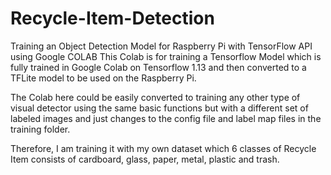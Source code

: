 # Recycle-Item-Detection

Training an Object Detection Model for Raspberry Pi with TensorFlow API using Google COLAB
This Colab is for training a Tensorflow Model which is fully trained in Google Colab on Tensorflow 1.13 and then converted to a TFLite model to be used on the Raspberry Pi.

The Colab here could be easily converted to training any other type of visual detector using the same basic functions but with a different set of labeled images and just changes to the config file and label map files in the training folder.

Therefore, I am training it with my own dataset which 6 classes of Recycle Item consists of cardboard, glass, paper, metal, plastic and trash.
